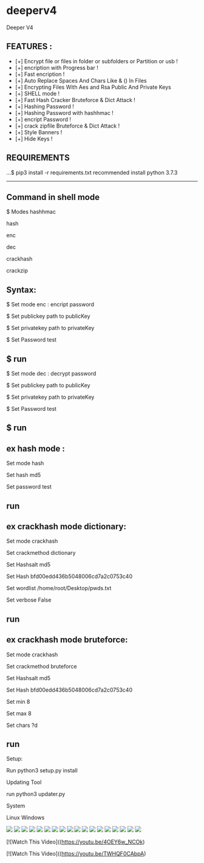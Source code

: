 # deeperv4

Deeper V4
## FEATURES :
* [+]  Encrypt file or files in folder or subfolders or Partition or usb !
* [+] encription with Progress bar !
* [+] Fast encription !
* [+] Auto Replace Spaces And Chars Like & () In Files 
* [+] Encrypting Files With Aes and Rsa Public And Private Keys 
* [+] SHELL mode !
* [+] Fast Hash Cracker Bruteforce & Dict Attack !
* [+] Hashing Password !
* [+] Hashing Password with hashhmac !
* [+] encript Password !
* [+] crack zipfile Bruteforce & Dict Attack !
* [+] Style Banners !
* [+] Hide Keys !


## REQUIREMENTS
...$ pip3 install -r requirements.txt
recommended install python 3.7.3

---------------------------------------------
Command in shell mode 
---------------------------------------------
$ Modes
hashhmac

hash

enc

dec

crackhash

crackzip

Syntax:
---------------------------------------------
$ Set mode enc : encript password

$ Set publickey path to publicKey

$ Set privatekey path to privateKey

$ Set Password test 

$ run
--------------------------------------------
$ Set mode dec : decrypt password

$ Set publickey path to publicKey

$ Set privatekey path to privateKey

$ Set Password test 

$ run
-------------------------------------------
ex hash mode :
------------------
Set mode hash 

Set hash md5

Set password test 

run 
------------------
ex crackhash mode dictionary:
-----------------------------
Set mode crackhash

Set crackmethod dictionary 

Set Hashsalt md5 

Set Hash bfd00edd436b5048006cd7a2c0753c40 

Set wordlist /home/root/Desktop/pwds.txt

Set verbose False

run
------------------------------------------
ex crackhash mode bruteforce:
-----------------------------
Set mode crackhash

Set crackmethod bruteforce 

Set Hashsalt md5 

Set Hash bfd00edd436b5048006cd7a2c0753c40 

Set min 8 

Set max 8 

Set chars ?d

run
-------------------------------------------


Setup:

Run python3 setup.py install

Updating Tool 

run python3 updater.py


System

Linux Windows 

<img src="scrren/s1.png">   
<img src="scrren/s3.png">
<img src="scrren/s4.png">
<img src="scrren/s88.png">

<img src="scrren/s10.png">
<img src="scrren/s11.png">

<img src="scrren/sx1.png">
<img src="scrren/sx2.png">
<img src="scrren/sx3.png">
<img src="scrren/sx4.png">
<img src="scrren/sx5.png">
<img src="scrren/sx6.png">




<img src="scrren/sc2.png">
<img src="scrren/sc3.png">
<img src="scrren/sc4.png">

<img src="scrren/d1.jpg">
<img src="scrren/d2.jpg">

<img src="scrren/x444.jpg">




[![Watch This Video]((https://youtu.be/4OEY6w_NCOk)

[![Watch This Video]((https://youtu.be/TWHQF0CAbpA)



